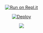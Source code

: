 <div align="center">
  
[![Run on Repl.it](https://repl.it/badge/github/quiec/whatsAlfa)](https://replit.com/@souravkl11/Raganork-QR)

[![Deploy](https://www.herokucdn.com/deploy/button.svg)](https://heroku.com/deploy?template=https://github.com/Sithujaya01/JAYARATHNE-BOT.git)
     
<a href='https://www.linkpicture.com/view.php?img=LPic61be5eb86f5211178447544'><img src='https://www.linkpicture.com/q/Jayarathne.jpg' type='image'></a>
